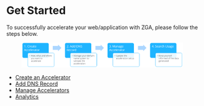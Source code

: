 # Get Started

To successfully accelerate your web/application with ZGA, please follow the steps below.

<figure><img src="../../.gitbook/assets/rtaImage (1).jpeg" alt=""><figcaption></figcaption></figure>

* [Create an Accelerator](create-an-accelerator/)
* [Add DNS Record](add-dns-record.md)
* [Manage Accelerators](manage-accelerators.md)
* [Analytics](analytics.md)

